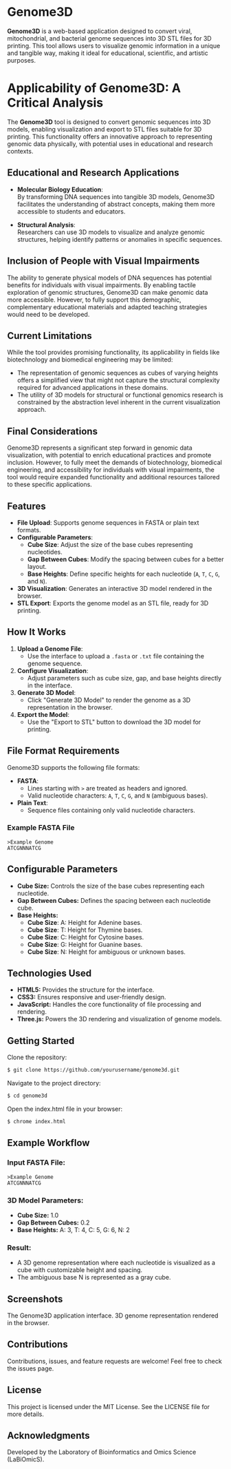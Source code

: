 # Genome3D

**Genome3D** is a web-based application designed to convert viral, mitochondrial, and bacterial genome sequences into 3D STL files for 3D printing. This tool allows users to visualize genomic information in a unique and tangible way, making it ideal for educational, scientific, and artistic purposes.

# Applicability of Genome3D: A Critical Analysis

The **Genome3D** tool is designed to convert genomic sequences into 3D models, enabling visualization and export to STL files suitable for 3D printing. This functionality offers an innovative approach to representing genomic data physically, with potential uses in educational and research contexts.

## Educational and Research Applications

- **Molecular Biology Education**:  
   By transforming DNA sequences into tangible 3D models, Genome3D facilitates the understanding of abstract concepts, making them more accessible to students and educators.

- **Structural Analysis**:  
   Researchers can use 3D models to visualize and analyze genomic structures, helping identify patterns or anomalies in specific sequences.

## Inclusion of People with Visual Impairments

The ability to generate physical models of DNA sequences has potential benefits for individuals with visual impairments. By enabling tactile exploration of genomic structures, Genome3D can make genomic data more accessible. However, to fully support this demographic, complementary educational materials and adapted teaching strategies would need to be developed.

## Current Limitations

While the tool provides promising functionality, its applicability in fields like biotechnology and biomedical engineering may be limited:

- The representation of genomic sequences as cubes of varying heights offers a simplified view that might not capture the structural complexity required for advanced applications in these domains.
- The utility of 3D models for structural or functional genomics research is constrained by the abstraction level inherent in the current visualization approach.

## Final Considerations

Genome3D represents a significant step forward in genomic data visualization, with potential to enrich educational practices and promote inclusion. However, to fully meet the demands of biotechnology, biomedical engineering, and accessibility for individuals with visual impairments, the tool would require expanded functionality and additional resources tailored to these specific applications.


## Features

- **File Upload**: Supports genome sequences in FASTA or plain text formats.
- **Configurable Parameters**:
  - **Cube Size**: Adjust the size of the base cubes representing nucleotides.
  - **Gap Between Cubes**: Modify the spacing between cubes for a better layout.
  - **Base Heights**: Define specific heights for each nucleotide (`A`, `T`, `C`, `G`, and `N`).
- **3D Visualization**: Generates an interactive 3D model rendered in the browser.
- **STL Export**: Exports the genome model as an STL file, ready for 3D printing.

## How It Works

1. **Upload a Genome File**:
   - Use the interface to upload a `.fasta` or `.txt` file containing the genome sequence.
2. **Configure Visualization**:
   - Adjust parameters such as cube size, gap, and base heights directly in the interface.
3. **Generate 3D Model**:
   - Click "Generate 3D Model" to render the genome as a 3D representation in the browser.
4. **Export the Model**:
   - Use the "Export to STL" button to download the 3D model for printing.

## File Format Requirements

Genome3D supports the following file formats:

- **FASTA**:
  - Lines starting with `>` are treated as headers and ignored.
  - Valid nucleotide characters: `A`, `T`, `C`, `G`, and `N` (ambiguous bases).
- **Plain Text**:
  - Sequence files containing only valid nucleotide characters.

### Example FASTA File
```plaintext
>Example Genome
ATCGNNNATCG
```

## Configurable Parameters

- **Cube Size:** Controls the size of the base cubes representing each nucleotide.
- **Gap Between Cubes:** Defines the spacing between each nucleotide cube.
- **Base Heights:**
  - **Cube Size**: A: Height for Adenine bases.
  - **Cube Size**: T: Height for Thymine bases.
  - **Cube Size**: C: Height for Cytosine bases.
  - **Cube Size**: G: Height for Guanine bases.
  - **Cube Size**: N: Height for ambiguous or unknown bases.

## Technologies Used
- **HTML5:** Provides the structure for the interface.
- **CSS3:** Ensures responsive and user-friendly design.
- **JavaScript:** Handles the core functionality of file processing and rendering.
- **Three.js:** Powers the 3D rendering and visualization of genome models.

## Getting Started
Clone the repository:

```bash
$ git clone https://github.com/yourusername/genome3d.git
```

Navigate to the project directory:
```bash
$ cd genome3d
```

Open the index.html file in your browser:

```bash
$ chrome index.html
```

## Example Workflow

### Input FASTA File:

```plaintext
>Example Genome
ATCGNNNATCG
```

### 3D Model Parameters:

- **Cube Size:** 1.0
- **Gap Between Cubes:** 0.2
- **Base Heights:** A: 3, T: 4, C: 5, G: 6, N: 2

### Result:

- A 3D genome representation where each nucleotide is visualized as a cube with customizable height and spacing.
- The ambiguous base N is represented as a gray cube.

## Screenshots

The Genome3D application interface.
3D genome representation rendered in the browser.

## Contributions
Contributions, issues, and feature requests are welcome! Feel free to check the issues page.

## License
This project is licensed under the MIT License. See the LICENSE file for more details.

## Acknowledgments
Developed by the Laboratory of Bioinformatics and Omics Science (LaBiOmicS).
